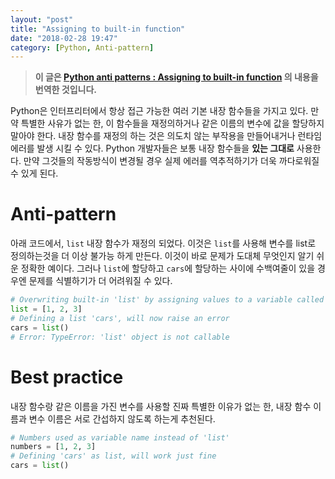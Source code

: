 ```yaml
---
layout: "post"
title: "Assigning to built-in function"
date: "2018-02-28 19:47"
category: [Python, Anti-pattern]
---
```


>**이 글은 [Python anti patterns : Assigning to built-in function](https://docs.quantifiedcode.com/python-anti-patterns/correctness/assigning_to_builtin.html) 의 내용을 번역한 것입니다.**

Python은 인터프리터에서 항상 접근 가능한 여러 기본 내장 함수들을 가지고 있다. 만약 특별한 사유가 없는 한, 이 함수들을 재정의하거나 같은 이름의 변수에 값을 할당하지 말아야 한다. 내장 함수를 재정의 하는 것은 의도치 않는 부작용을 만들어내거나 런타임 에러를 발생 시킬 수 있다. Python 개발자들은 보통 내장 함수들을 **있는 그대로** 사용한다. 만약 그것들의 작동방식이 변경될 경우 실제 에러를 역추적하기가 더욱 까다로워질 수 있게 된다.

# Anti-pattern

아래 코드에서, `list` 내장 함수가 재정의 되었다. 이것은 `list`를 사용해 변수를 list로 정의하는것을 더 이상 불가능 하게 만든다. 이것이 바로 문제가 도대체 무엇인지 알기 쉬운 정확한 예이다. 그러나 `list`에 할당하고 `cars`에 할당하는 사이에 수백여줄이 있을 경우엔 문제를 식별하기가 더 어려워질 수 있다.

```python
# Overwriting built-in 'list' by assigning values to a variable called 'list'
list = [1, 2, 3]
# Defining a list 'cars', will now raise an error
cars = list()
# Error: TypeError: 'list' object is not callable
```

# Best practice

내장 함수랑 같은 이름을 가진 변수를 사용할 진짜 특별한 이유가 없는 한, 내장 함수 이름과 변수 이름은 서로 간섭하지 않도록 하는게 추천된다.

```python
# Numbers used as variable name instead of 'list'
numbers = [1, 2, 3]
# Defining 'cars' as list, will work just fine
cars = list()
```